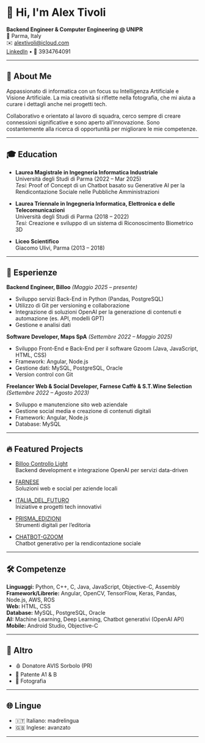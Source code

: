 # 👋 Hi, I'm Alex Tivoli

**Backend Engineer & Computer Engineering @ UNIPR**  
📍 Parma, Italy  
✉️ [alextivoli@icloud.com](mailto:alextivoli@icloud.com)  
[LinkedIn](https://www.linkedin.com/in/alex-tivoli) • 📱 3934764091

---

## 🚀 About Me

Appassionato di informatica con un focus su Intelligenza Artificiale e Visione Artificiale. La mia creatività si riflette nella fotografia, che mi aiuta a curare i dettagli anche nei progetti tech.

Collaborativo e orientato al lavoro di squadra, cerco sempre di creare connessioni significative e sono aperto all’innovazione. Sono costantemente alla ricerca di opportunità per migliorare le mie competenze.

---

## 🎓 Education

- **Laurea Magistrale in Ingegneria Informatica Industriale**  
  Università degli Studi di Parma (2022 – Mar 2025)  
  _Tesi:_ Proof of Concept di un Chatbot basato su Generative AI per la Rendicontazione Sociale nelle Pubbliche Amministrazioni

- **Laurea Triennale in Ingegneria Informatica, Elettronica e delle Telecomunicazioni**  
  Università degli Studi di Parma (2018 – 2022)  
  _Tesi:_ Creazione e sviluppo di un sistema di Riconoscimento Biometrico 3D

- **Liceo Scientifico**  
  Giacomo Ulivi, Parma (2013 – 2018)

---

## 💼 Esperienze

**Backend Engineer, Billoo** *(Maggio 2025 – presente)*  
- Sviluppo servizi Back-End in Python (Pandas, PostgreSQL)  
- Utilizzo di Git per versioning e collaborazione  
- Integrazione di soluzioni OpenAI per la generazione di contenuti e automazione (es. API, modelli GPT)  
- Gestione e analisi dati

**Software Developer, Maps SpA** *(Settembre 2022 – Maggio 2025)*  
- Sviluppo Front-End e Back-End per il software Gzoom (Java, JavaScript, HTML, CSS)  
- Framework: Angular, Node.js  
- Gestione dati: MySQL, PostgreSQL, Oracle  
- Version control con Git

**Freelancer Web & Social Developer, Farnese Caffè & S.T.Wine Selection** *(Settembre 2022 – Agosto 2023)*  
- Sviluppo e manutenzione sito web aziendale  
- Gestione social media e creazione di contenuti digitali  
- Framework: Angular, Node.js  
- Database: MySQL

---

## 🔥 Featured Projects

- [Billoo Controllo Light](https://github.com/billoo-it/billoo-controllo-light)  
  Backend development e integrazione OpenAI per servizi data-driven

- [FARNESE](https://github.com/alextivoli/FARNESE)  
  Soluzioni web e social per aziende locali

- [ITALIA_DEL_FUTURO](https://github.com/alextivoli/ITALIA_DEL_FUTURO)  
  Iniziative e progetti tech innovativi

- [PRISMA_EDIZIONI](https://github.com/alextivoli/PRISMA_EDIZIONI)  
  Strumenti digitali per l’editoria

- [CHATBOT-GZOOM](https://github.com/alextivoli/CHATBOT-GZOOM)  
  Chatbot generativo per la rendicontazione sociale

---

## 🛠️ Competenze

**Linguaggi:** Python, C++, C, Java, JavaScript, Objective-C, Assembly  
**Framework/Librerie:** Angular, OpenCV, TensorFlow, Keras, Pandas, Node.js, AWS, ROS  
**Web:** HTML, CSS  
**Database:** MySQL, PostgreSQL, Oracle  
**AI:** Machine Learning, Deep Learning, Chatbot generativi (OpenAI API)  
**Mobile:** Android Studio, Objective-C

---

## 🌱 Altro

- 🩸 Donatore AVIS Sorbolo (PR)
- 🚗 Patente A1 & B
- 📸 Fotografia

---

## 🌐 Lingue

- 🇮🇹 Italiano: madrelingua  
- 🇬🇧 Inglese: avanzato

---

